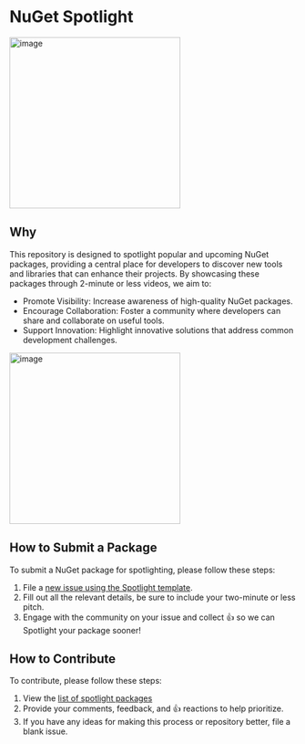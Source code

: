 # NuGet Spotlight
<img width="300" alt="image" src="https://github.com/NuGet/Spotlight/assets/1288848/2e6ca119-b6f4-43a9-a49e-bf71a0f09ce4">

## Why
This repository is designed to spotlight popular and upcoming NuGet packages, providing a central place for developers to discover new tools and libraries that can enhance their projects. By showcasing these packages through 2-minute or less videos, we aim to:

- Promote Visibility: Increase awareness of high-quality NuGet packages.
- Encourage Collaboration: Foster a community where developers can share and collaborate on useful tools.
- Support Innovation: Highlight innovative solutions that address common development challenges.

<img width="300" alt="image" src="https://github.com/NuGet/Spotlight/assets/1288848/23d855cb-6012-4f5b-abd7-02db6c548ce8">

## How to Submit a Package
To submit a NuGet package for spotlighting, please follow these steps:

1. File a [new issue using the Spotlight template](https://github.com/NuGet/Spotlight/issues/new/choose).
2. Fill out all the relevant details, be sure to include your two-minute or less pitch.
3. Engage with the community on your issue and collect 👍 so we can Spotlight your package sooner!

## How to Contribute
To contribute, please follow these steps:

1. View the [list of spotlight packages](https://github.com/NuGet/Spotlight/issues)
2. Provide your comments, feedback, and 👍 reactions to help prioritize.
3. If you have any ideas for making this process or repository better, file a blank issue.
